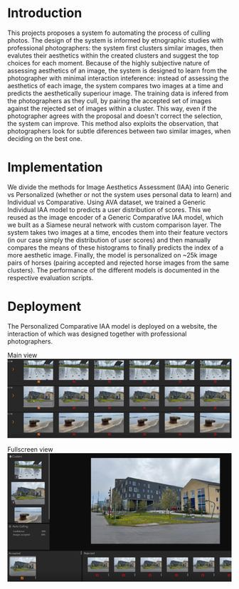 # Introduction

This projects proposes a system fo automating the process of culling photos. The design of the system is informed by etnographic studies with professional photographers: the system first clusters similar images, then evalutes their aesthetics within the created clusters and suggest the top choices for each moment. Because of the highly subjective nature of assessing aesthetics of an image, the system is designed to learn from the photographer with minimal interaction inteference: instead of assessing the aesthetics of each image, the system compares two images at a time and predicts the aesthetically superiour image. The training data is infered from the photographers as they cull, by pairing the accepted set of images against the rejected set of images within a cluster. This way, even if the photographer agrees with the proposal and doesn't correct the selection, the system can improve. This method also exploits the observation, that photographers look for subtle diferences between two similar images, when deciding on the best one.

# Implementation

We divide the methods for Image Aesthetics Assessment (IAA) into Generic vs Personalized (whether or not the system uses personal data to learn) and Individual vs Comparative. Using AVA dataset, we trained a Generic Individual IAA model to predicts a user distribution of scores. This we reused as the image encoder of a Generic Comparative IAA model, which we built as a Siamese neural network with custom comparison layer. The system takes two images at a time, encodes them into their feature vectors (in our case simply the distribution of user scores) and then manually compares the means of these histograms to finally predicts the index of a more aesthetic image. Finally, the model is personalized on ~25k image pairs of horses (pairing accepted and rejected horse images from the same clusters). The performance of the different models is documented in the respective evaluation scripts.

# Deployment

The Personalized Comparative IAA model is deployed on a website, the interaction of which was designed together with professional photographers.


Main view
<img src=mainView.PNG width="800" alt="Main view" float="left">

Fullscreen view
<img src=fullscreenView.PNG width="800" alt="Fullscreen view" float="right">
